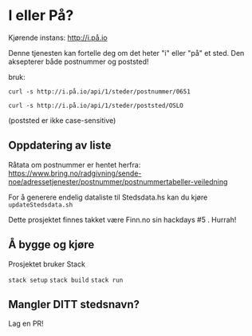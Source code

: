 # I eller På?

Kjørende instans: http://i.på.io

Denne tjenesten kan fortelle deg om det heter "i" eller "på" et sted.
Den aksepterer både postnummer og poststed!

bruk:

`curl -s http://i.på.io/api/1/steder/postnummer/0651`

`curl -s http://i.på.io/api/1/steder/poststed/OSLO`

(poststed er ikke case-sensitive)

## Oppdatering av liste
Råtata om postnummer er hentet herfra: https://www.bring.no/radgivning/sende-noe/adressetjenester/postnummer/postnummertabeller-veiledning

For å generere endelig dataliste til Stedsdata.hs kan du kjøre `updateStedsdata.sh`

Dette prosjektet finnes takket være Finn.no sin hackdays #5 . Hurrah!

## Å bygge og kjøre
Prosjektet bruker Stack

`stack setup`
`stack build`
`stack run`

## Mangler DITT stedsnavn?
Lag en PR!
